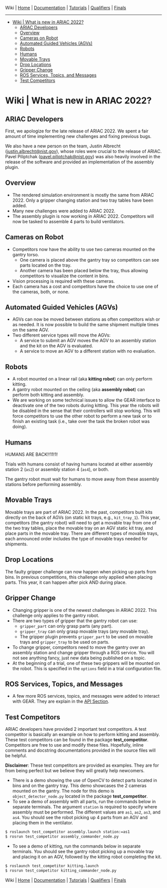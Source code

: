 Wiki | [Home](../../README.md) | [Documentation](../documentation/documentation.md) | [Tutorials](../tutorials/tutorials.md) | [Qualifiers](../qualifiers/qualifier.md) | [Finals](../finals/finals.md)

---

- [Wiki | What is new in ARIAC 2022?](#wiki--what-is-new-in-ariac-2022)
  - [ARIAC Developers](#ariac-developers)
  - [Overview](#overview)
  - [Cameras on Robot](#cameras-on-robot)
  - [Automated Guided Vehicles (AGVs)](#automated-guided-vehicles-agvs)
  - [Robots](#robots)
  - [Humans](#humans)
  - [Movable Trays](#movable-trays)
  - [Drop Locations](#drop-locations)
  - [Gripper Change](#gripper-change)
  - [ROS Services, Topics, and Messages](#ros-services-topics-and-messages)
  - [Test Competitors](#test-competitors)

# Wiki | What is new in ARIAC 2022?


## ARIAC Developers


First, we apologize for the late release of ARIAC 2022. We spent a fair amount of time implementing new challenges and fixing previous bugs.


We also have a new person on the team, Justin Albrecht (justin.albrecht@nist.gov), whose roles were crucial to the release of ARIAC. Pavel Piliptchak (pavel.piliptchak@nist.gov) was also heavily involved in the release of the software and provided an implementation of the assembly plugin.


## Overview

- The rendered simulation environment is mostly the same from ARIAC 2022. Only a gripper changing station and two tray tables have been added.
- Many new challenges were added to ARIAC 2022.
- The assembly plugin is now working in ARIAC 2022. Competitors will now be tasked to assemble 4 parts to build ventilators.

## Cameras on Robot

- Competitors now have the ability to use two cameras mounted on the gantry torso.
  - One camera is placed above the gantry tray so competitors can see parts located on the tray.
  - Another camera has been placed below the tray, thus allowing competitors to visualize the content in bins.
- Vision processing is required with these cameras.
- Each camera has a cost and competitors have the choice to use one of the cameras, both, or none.

## Automated Guided Vehicles (AGVs)

- AGVs can now be moved between stations as often competitors wish or as needed. It is now possible to build the same shipment multiple times on the same AGV.
- Two different service types will move the AGVs:
  - A service to submit an AGV moves the AGV to an assembly station and the kit on the AGV is evaluated.
  - A service to move an AGV to a different station with no evaluation.

## Robots

- A robot mounted on a linear rail (aka **kitting robot**) can only perform kitting.
- A gantry robot mounted on the ceiling (aka **assembly robot**) can perform both kitting and assembly.
- We are working on some technical issues to allow the GEAR interface to deactivate  one of the two robots during kitting. This year the robots will be disabled in the sense that their controllers will stop working. This will force competitors to use the other robot to perform a new task or to finish an existing task (i.e., take over the task the broken robot was doing).

## Humans

HUMANS ARE BACK!!11!1!

Trials with humans consist of having humans located at either assembly station 2 (`as2`) or assembly station 4 (`as4`), or both.

The gantry robot must wait for humans to move away from these assembly stations before performing assembly.

## Movable Trays

Movable trays are part of ARIAC 2022. In the past, competitors built kits directly on the back of AGVs (on static kit trays, e.g., `kit_tray_1`). This year, competitors (the gantry robot) will need to get a movable tray from one of the two tray tables, place the movable tray on an AGV static kit tray, and place parts in the movable tray. There are different types of movable trays, each announced order includes the type of movable trays needed for shipments.

## Drop Locations

The faulty gripper challenge can now happen when picking up parts from bins. In previous competitions, this challenge  only applied when placing parts. This year, it can happen after pick AND during place.

## Gripper Change

- Changing gripper is one of the newest challenges in ARIAC 2022. This challenge only applies to the gantry robot.
- There are two types of gripper that the gantry robot can use:
  - `gripper_part` can only grasp parts (any part).
  - `gripper_tray` can only grasp movable trays (any movable tray).
  - The gripper plugin prevents `gripper_part` to be used on movable trays and `gripper_tray` to be used on parts.
- To change gripper, competitors need to move the gantry over an assembly station and change gripper through a ROS service. You will not see anything fancy, just new data being published on a topic.
- At the beginning of a trial, one of these two grippers will be mounted on the robot. This is specified in the `options` field in a trial configuration file.

## ROS Services, Topics, and Messages

- A few more ROS services, topics, and messages were added to interact with GEAR. They are explain in the [API Section](../documentation/api.md).

## Test Competitors

ARIAC developers have provided 2 important test competitors. A test competitor is basically an example on how to perform kitting and assembly. These test competitors can be found in the package **test_competitor**. Competitors are free to use and modify these files. Hopefully, inline comments and docstring documentations provided in the source files will be helpful. 

**Disclaimer**: These test competitors are provided as examples. They are for from being perfect but we believe they will greatly help newcomers.

* There is a demo showing the use of OpenCV to detect parts located in bins and on the gantry tray. This demo showcases the 2 cameras mounted on the gantry. The node for this demo is `object_detector_node.py` located in the package **test_competitor**.
* To see a demo of assembly with all parts, run the commands below in separate terminals. The argument `station` is required to specify where assembly must be performed. The different values are `as1`, `as2`, `as3`, and `as4`. You should see the robot picking up 4 parts from an AGV and placing them in the ventilator.

```bash
$ roslaunch test_competitor assembly.launch station:=as1
$ rosrun test_competitor assembly_commander_node.py
```

* To see a demo of kitting, run the commands below in separate terminals. You should see the gantry robot picking up a movable tray and placing it on an AGV, followed by the kitting robot completing the kit.

```bash
$ roslaunch test_competitor kitting.launch
$ rosrun test_competitor kitting_commander_node.py
```

Wiki | [Home](../../README.md) | [Documentation](../documentation/documentation.md) | [Tutorials](../tutorials/tutorials.md) | [Qualifiers](../qualifiers/qualifier.md) | [Finals](../finals/finals.md)
